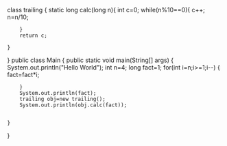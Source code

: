 class trailing {
    static long calc(long n){
        int c=0;
        while(n%10==0){
            c++;
            n=n/10;
            
        }
        return c;
        
    }
}
public class Main
{
	public static void main(String[] args) {
		System.out.println("Hello World");
		int n=4;
		long fact=1;
		for(int i=n;i>=1;i--)
		{
		    fact=fact*i;
		    
		}
		System.out.println(fact);
		trailing obj=new trailing();
		System.out.println(obj.calc(fact));
		
		
	}
}
